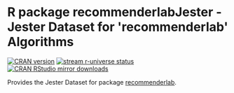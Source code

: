 R package recommenderlabJester - Jester Dataset for 'recommenderlab'
Algorithms
================

[![CRAN
version](http://www.r-pkg.org/badges/version/recommenderlabJester)](https://CRAN.R-project.org/package=recommenderlabJester)
[![stream r-universe
status](https://mhahsler.r-universe.dev/badges/recommenderlabJester)](https://mhahsler.r-universe.dev/ui#package:recommenderlabJester)
[![CRAN RStudio mirror
downloads](http://cranlogs.r-pkg.org/badges/grand-total/recommenderlabJester)](https://CRAN.R-project.org/package=recommenderlabJester)


Provides the Jester Dataset for package [recommenderlab](https://github.com/mhahsler/recommenderlab).
